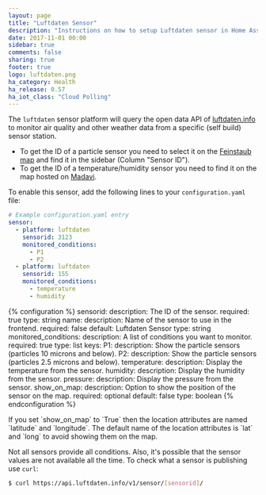 ```yaml
---
layout: page
title: "Luftdaten Sensor"
description: "Instructions on how to setup Luftdaten sensor in Home Assistant."
date: 2017-11-01 00:00
sidebar: true
comments: false
sharing: true
footer: true
logo: luftdaten.png
ha_category: Health
ha_release: 0.57
ha_iot_class: "Cloud Polling"
---
```


The `luftdaten` sensor platform will query the open data API of [luftdaten.info](http://luftdaten.info) to monitor air quality and other weather data from a specific (self build) sensor station.

- To get the ID of a particle sensor you need to select it on the [Feinstaub map](http://deutschland.maps.luftdaten.info/) and find it in the sidebar (Column "Sensor ID").
- To get the ID of a temperature/humidity sensor you need to find it on the map hosted on [Madavi](https://www.madavi.de/sensor/feinstaub-map-dht/).

To enable this sensor, add the following lines to your `configuration.yaml` file:

```yaml
# Example configuration.yaml entry
sensor:
  - platform: luftdaten
    sensorid: 3123
    monitored_conditions:
      - P1
      - P2
  - platform: luftdaten
    sensorid: 155
    monitored_conditions:
      - temperature
      - humidity
```

{% configuration %}
  sensorid:
    description: The ID of the sensor.
    required: true
    type: string
  name:
    description: Name of the sensor to use in the frontend.
    required: false
    default: Luftdaten Sensor
    type: string
  monitored_conditions:
    description: A list of conditions you want to monitor.
    required: true
    type: list
    keys:
      P1:
        description: Show the particle sensors (particles 10 microns and below).
      P2:
        description: Show the particle sensors (particles 2.5 microns and below).
      temperature:
        description: Display the temperature from the sensor.
      humidity:
        description: Display the humidity from the sensor.
      pressure:
        description: Display the pressure from the sensor.
  show_on_map:
    description: Option to show the position of the sensor on the map.
    required: optional
    default: false
    type: boolean
{% endconfiguration %}

<p class='note warning'>
If you set `show_on_map` to `True` then the location attributes are named `latitude` and `longitude`. The default name of the location attributes is `lat` and `long` to avoid showing them on the map.
</p>

Not all sensors provide all conditions. Also, it's possible that the sensor values are not available all the time. To check what a sensor is publishing use `curl`:

```bash
$ curl https://api.luftdaten.info/v1/sensor/[sensorid]/
```
